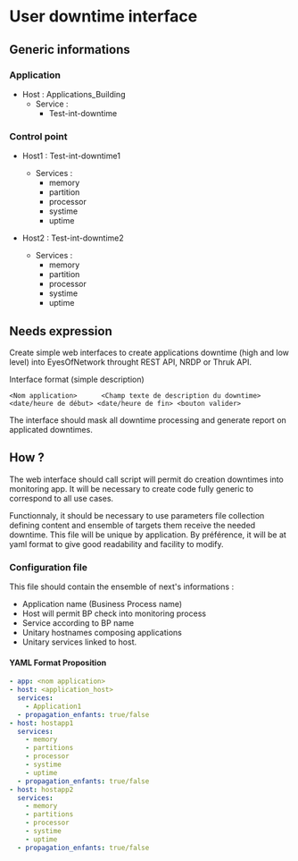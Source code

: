# User downtime interface

## Generic informations

### Application

- Host : Applications_Building
  - Service :
    - Test-int-downtime

### Control point

- Host1 : Test-int-downtime1
  - Services :
    - memory
    - partition
    - processor
    - systime
    - uptime

- Host2 : Test-int-downtime2
  - Services :
    - memory
    - partition
    - processor
    - systime
    - uptime

## Needs expression

Create simple web interfaces to create applications downtime (high and low level) into EyesOfNetwork throught REST API, NRDP or Thruk API.

Interface format (simple description)
```
<Nom application>      <Champ texte de description du downtime>  <date/heure de début> <date/heure de fin> <bouton valider>
```

The interface should mask all downtime processing and generate report on applicated downtimes.

## How ?

The web interface should call script will permit do creation downtimes into monitoring app.
It will be necessary to create code fully generic to correspond to all use cases.

Functionnaly, it should be necessary to use parameters file collection defining content and ensemble of targets them receive the needed downtime.
This file will be unique by application.
By préférence, it will be at yaml format to give good readability and facility to modify.

### Configuration file

This file should contain the ensemble of next's informations :

- Application name (Business Process name)
- Host will permit BP check into monitoring process
- Service according to BP name
- Unitary hostnames composing applications
- Unitary services linked to host.

#### YAML Format Proposition

```yaml
- app: <nom application>
- host: <application_host>
  services:
    - Application1
  - propagation_enfants: true/false
- host: hostapp1
  services:
    - memory
    - partitions
    - processor
    - systime
    - uptime
  - propagation_enfants: true/false
- host: hostapp2
  services:
    - memory
    - partitions
    - processor
    - systime
    - uptime
  - propagation_enfants: true/false
```